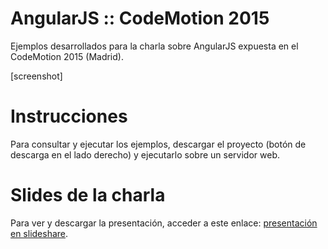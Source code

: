 # AngularJS :: CodeMotion 2015
Ejemplos desarrollados para la charla sobre AngularJS expuesta en el CodeMotion 2015 (Madrid).

[screenshot]

# Instrucciones
Para consultar y ejecutar los ejemplos, descargar el proyecto (botón de descarga en el lado derecho) y ejecutarlo sobre
un servidor web. 

# Slides de la charla
Para ver y descargar la presentación, acceder a este enlace: <a href="#">presentación en slideshare</a>.
